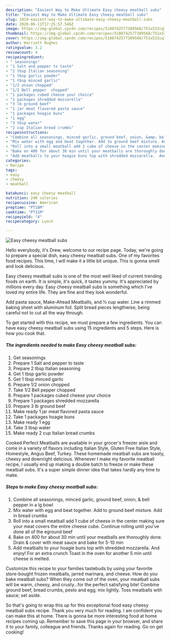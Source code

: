 ```yaml
---
description: "Easiest Way to Make Ultimate Easy cheesy meatball subs"
title: "Easiest Way to Make Ultimate Easy cheesy meatball subs"
slug: 1819-easiest-way-to-make-ultimate-easy-cheesy-meatball-subs
date: 2020-06-11T17:25:57.546Z
image: https://img-global.cpcdn.com/recipes/5188742577389568/751x532cq70/easy-cheesy-meatball-subs-recipe-main-photo.jpg
thumbnail: https://img-global.cpcdn.com/recipes/5188742577389568/751x532cq70/easy-cheesy-meatball-subs-recipe-main-photo.jpg
cover: https://img-global.cpcdn.com/recipes/5188742577389568/751x532cq70/easy-cheesy-meatball-subs-recipe-main-photo.jpg
author: Harriett Hughes
ratingvalue: 3.2
reviewcount: 4
recipeingredient:
- " seasonings"
- "1 Salt and pepper to taste"
- "2 tbsp Italian seasoning"
- "1 tbsp garlic powder"
- "1 tbsp minced garlic"
- "1/2 onion chopped"
- "1/2 Bell pepper  chopped"
- "1 packages cubed cheese your choice"
- "1 packages shredded mozzarella"
- "3 lb ground beef"
- "1 jar meat flavored pasta sauce"
- "1 packages hoagie buns"
- "1 egg"
- "3 tbsp water"
- "2 cup Italian bread crumbs"
recipeinstructions:
- "Combine all seasonings, minced garlic, ground beef, onion, &amp; bell pepper in a lg bowl"
- "Mix water with egg and beat together. Add to ground beef mixture. Add in bread crumbs"
- "Roll into a small meatball add 1 cube of cheese in the center making sure  your meat covers the entire cheese cube. Continue rolling until you&#39;ve done all of the eground beef"
- "Bake on 400 for about 30 min until your meatballs are thoroughly done. Drain &amp; cover with meat sauce and bake for 5-10 min"
- "Add meatballs to your hoagie buns top with shredded mozzarella.  And enjoy! For an extra crunch Toast in the oven for another 5 min until cheese is melted."
categories:
- Recipe
tags:
- easy
- cheesy
- meatball

katakunci: easy cheesy meatball 
nutrition: 240 calories
recipecuisine: American
preptime: "PT18M"
cooktime: "PT31M"
recipeyield: "4"
recipecategory: Lunch

---
```



![Easy cheesy meatball subs](https://img-global.cpcdn.com/recipes/5188742577389568/751x532cq70/easy-cheesy-meatball-subs-recipe-main-photo.jpg)

Hello everybody, it's Drew, welcome to our recipe page. Today, we're going to prepare a special dish, easy cheesy meatball subs. One of my favorites food recipes. This time, I will make it a little bit unique. This is gonna smell and look delicious.

Easy cheesy meatball subs is one of the most well liked of current trending foods on earth. It is simple, it's quick, it tastes yummy. It's appreciated by millions every day. Easy cheesy meatball subs is something which I've loved my entire life. They are fine and they look wonderful.

Add pasta sauce, Make-Ahead Meatballs, and ½ cup water. Line a rimmed baking sheet with aluminum foil. Split bread pieces lengthwise, being careful not to cut all the way through.


To get started with this recipe, we must prepare a few ingredients. You can have easy cheesy meatball subs using 15 ingredients and 5 steps. Here is how you cook that.

<!--inarticleads1-->

##### The ingredients needed to make Easy cheesy meatball subs:

1. Get  seasonings
1. Prepare 1 Salt and pepper to taste
1. Prepare 2 tbsp Italian seasoning
1. Get 1 tbsp garlic powder
1. Get 1 tbsp minced garlic
1. Prepare 1/2 onion chopped
1. Take 1/2 Bell pepper  chopped
1. Prepare 1 packages cubed cheese your choice
1. Prepare 1 packages shredded mozzarella
1. Prepare 3 lb ground beef
1. Make ready 1 jar meat flavored pasta sauce
1. Take 1 packages hoagie buns
1. Make ready 1 egg
1. Take 3 tbsp water
1. Make ready 2 cup Italian bread crumbs


Cooked Perfect Meatballs are available in your grocer&#39;s freezer aisle and come in a variety of flavors including Italian Style, Gluten Free Italian Style, Homestyle, Angus Beef, Turkey. These homemade meatball subs are toasty, cheesy and downright delicious. Whenever I make my favorite meatball recipe, I usually end up making a double batch to freeze or make these meatball subs. It&#39;s a super simple dinner idea that takes hardly any time to make. 

<!--inarticleads2-->

##### Steps to make Easy cheesy meatball subs:

1. Combine all seasonings, minced garlic, ground beef, onion, &amp; bell pepper in a lg bowl
1. Mix water with egg and beat together. Add to ground beef mixture. Add in bread crumbs
1. Roll into a small meatball add 1 cube of cheese in the center making sure  your meat covers the entire cheese cube. Continue rolling until you&#39;ve done all of the eground beef
1. Bake on 400 for about 30 min until your meatballs are thoroughly done. Drain &amp; cover with meat sauce and bake for 5-10 min
1. Add meatballs to your hoagie buns top with shredded mozzarella.  And enjoy! For an extra crunch Toast in the oven for another 5 min until cheese is melted.


Customize this recipe to your families tastebuds by using your favorite store-bought frozen meatballs, jarred marinara, and cheese. How do you bake meatball subs? When they come out of the oven, your meatball subs will be warm, cheesy, and crusty…for the perfect satisfying bite! Combine ground beef, bread crumbs, pesto and egg; mix lightly. Toss meatballs with sauce; set aside. 

So that's going to wrap this up for this exceptional food easy cheesy meatball subs recipe. Thank you very much for reading. I am confident you can make this at home. There is gonna be more interesting food at home recipes coming up. Remember to save this page in your browser, and share it to your family, colleague and friends. Thanks again for reading. Go on get cooking!
